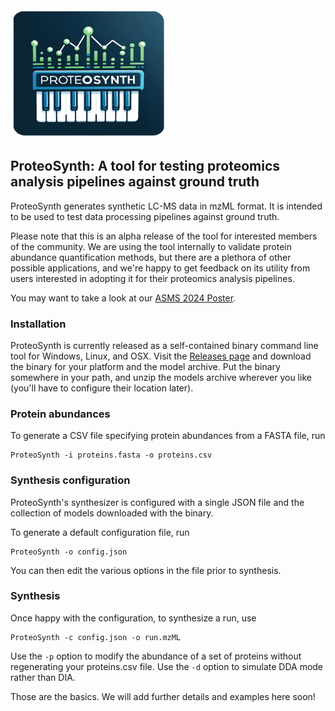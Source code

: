 <img src="doc/proteosynth-logo.png" width="250">

## ProteoSynth: A tool for testing proteomics analysis pipelines against ground truth

ProteoSynth generates synthetic LC-MS data in mzML format. It is intended to be used to test data processing pipelines against ground truth.

Please note that this is an alpha release of the tool for interested members of the community. We are using the tool internally to validate
protein abundance quantification methods, but there are a plethora of other possible applications, and we're happy to get feedback on its utility
from users interested in adopting it for their proteomics analysis pipelines.

You may want to take a look at our [ASMS 2024 Poster](doc/ASMS-2024-Poster.pdf).

### Installation

ProteoSynth is currently released as a self-contained binary command line tool for Windows, Linux, and OSX.
Visit the [Releases page](https://github.com/ngenebio-ai/proteosynth/releases) and download the binary for your platform and the model archive.
Put the binary somewhere in your path, and unzip the models archive wherever you like (you'll have to configure their location later).

### Protein abundances

To generate a CSV file specifying protein abundances from a FASTA file, run

    ProteoSynth -i proteins.fasta -o proteins.csv

### Synthesis configuration

ProteoSynth's synthesizer is configured with a single JSON file and the collection of models downloaded with the binary.

To generate a default configuration file, run

    ProteoSynth -o config.json

You can then edit the various options in the file prior to synthesis.

### Synthesis

Once happy with the configuration, to synthesize a run, use

    ProteoSynth -c config.json -o run.mzML

Use the `-p` option to modify the abundance of a set of proteins without regenerating your proteins.csv file. Use the `-d` option to simulate DDA mode rather than DIA.

Those are the basics. We will add further details and examples here soon!
